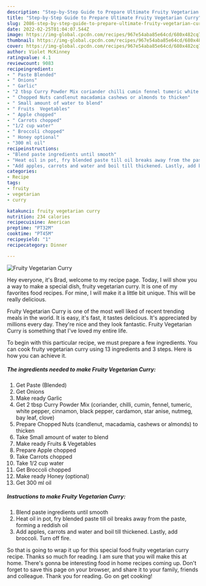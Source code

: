 ```yaml
---
description: "Step-by-Step Guide to Prepare Ultimate Fruity Vegetarian Curry"
title: "Step-by-Step Guide to Prepare Ultimate Fruity Vegetarian Curry"
slug: 2086-step-by-step-guide-to-prepare-ultimate-fruity-vegetarian-curry
date: 2022-02-25T01:04:07.544Z
image: https://img-global.cpcdn.com/recipes/967e54aba85e64cd/680x482cq70/fruity-vegetarian-curry-recipe-main-photo.jpg
thumbnail: https://img-global.cpcdn.com/recipes/967e54aba85e64cd/680x482cq70/fruity-vegetarian-curry-recipe-main-photo.jpg
cover: https://img-global.cpcdn.com/recipes/967e54aba85e64cd/680x482cq70/fruity-vegetarian-curry-recipe-main-photo.jpg
author: Violet McKinney
ratingvalue: 4.1
reviewcount: 9083
recipeingredient:
- " Paste Blended"
- " Onions"
- " Garlic"
- "2 tbsp Curry Powder Mix coriander chilli cumin fennel tumeric white pepper cinnamon black pepper cardamon star anise nutmeg bay leaf clove"
- " Chopped Nuts candlenut macadamia cashews or almonds to thicken"
- " Small amount of water to blend"
- " Fruits  Vegetables"
- " Apple chopped"
- " Carrots chopped"
- "1/2 cup water"
- " Broccoli chopped"
- " Honey optional"
- "300 ml oil"
recipeinstructions:
- "Blend paste ingredients until smooth"
- "Heat oil in pot, fry blended paste till oil breaks away from the paste, forming a reddish oil"
- "Add apples, carrots and water and boil till thickened. Lastly, add broccoli. Turn off fire."
categories:
- Recipe
tags:
- fruity
- vegetarian
- curry

katakunci: fruity vegetarian curry 
nutrition: 234 calories
recipecuisine: American
preptime: "PT32M"
cooktime: "PT45M"
recipeyield: "1"
recipecategory: Dinner

---
```



![Fruity Vegetarian Curry](https://img-global.cpcdn.com/recipes/967e54aba85e64cd/680x482cq70/fruity-vegetarian-curry-recipe-main-photo.jpg)

Hey everyone, it's Brad, welcome to my recipe page. Today, I will show you a way to make a special dish, fruity vegetarian curry. It is one of my favorites food recipes. For mine, I will make it a little bit unique. This will be really delicious.

Fruity Vegetarian Curry is one of the most well liked of recent trending meals in the world. It is easy, it's fast, it tastes delicious. It's appreciated by millions every day. They're nice and they look fantastic. Fruity Vegetarian Curry is something that I've loved my entire life.




To begin with this particular recipe, we must prepare a few ingredients. You can cook fruity vegetarian curry using 13 ingredients and 3 steps. Here is how you can achieve it.

<!--inarticleads1-->

##### The ingredients needed to make Fruity Vegetarian Curry:

1. Get  Paste (Blended)
1. Get  Onions
1. Make ready  Garlic
1. Get 2 tbsp Curry Powder Mix (coriander, chilli, cumin, fennel, tumeric, white pepper, cinnamon, black pepper, cardamon, star anise, nutmeg, bay leaf, clove)
1. Prepare  Chopped Nuts (candlenut, macadamia, cashews or almonds) to thicken
1. Take  Small amount of water to blend
1. Make ready  Fruits &amp; Vegetables
1. Prepare  Apple chopped
1. Take  Carrots chopped
1. Take 1/2 cup water
1. Get  Broccoli chopped
1. Make ready  Honey (optional)
1. Get 300 ml oil




<!--inarticleads2-->

##### Instructions to make Fruity Vegetarian Curry:

1. Blend paste ingredients until smooth
1. Heat oil in pot, fry blended paste till oil breaks away from the paste, forming a reddish oil
1. Add apples, carrots and water and boil till thickened. Lastly, add broccoli. Turn off fire.




So that is going to wrap it up for this special food fruity vegetarian curry recipe. Thanks so much for reading. I am sure that you will make this at home. There's gonna be interesting food in home recipes coming up. Don't forget to save this page on your browser, and share it to your family, friends and colleague. Thank you for reading. Go on get cooking!
